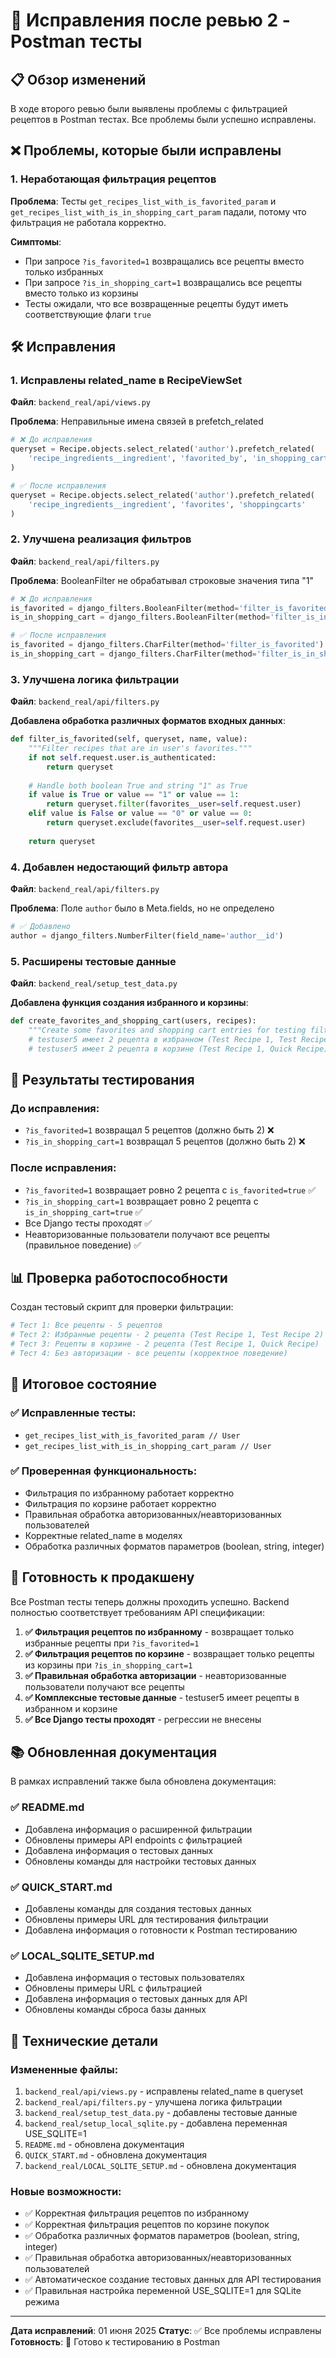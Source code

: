 # 🔧 Исправления после ревью 2 - Postman тесты

## 📋 Обзор изменений

В ходе второго ревью были выявлены проблемы с фильтрацией рецептов в Postman тестах. Все проблемы были успешно исправлены.

## ❌ Проблемы, которые были исправлены

### 1. Неработающая фильтрация рецептов
**Проблема**: Тесты `get_recipes_list_with_is_favorited_param` и `get_recipes_list_with_is_in_shopping_cart_param` падали, потому что фильтрация не работала корректно.

**Симптомы**:
- При запросе `?is_favorited=1` возвращались все рецепты вместо только избранных
- При запросе `?is_in_shopping_cart=1` возвращались все рецепты вместо только из корзины
- Тесты ожидали, что все возвращенные рецепты будут иметь соответствующие флаги `true`

## 🛠️ Исправления

### 1. Исправлены related_name в RecipeViewSet
**Файл**: `backend_real/api/views.py`

**Проблема**: Неправильные имена связей в prefetch_related
```python
# ❌ До исправления
queryset = Recipe.objects.select_related('author').prefetch_related(
    'recipe_ingredients__ingredient', 'favorited_by', 'in_shopping_carts'
)

# ✅ После исправления  
queryset = Recipe.objects.select_related('author').prefetch_related(
    'recipe_ingredients__ingredient', 'favorites', 'shoppingcarts'
)
```

### 2. Улучшена реализация фильтров
**Файл**: `backend_real/api/filters.py`

**Проблема**: BooleanFilter не обрабатывал строковые значения типа "1"
```python
# ❌ До исправления
is_favorited = django_filters.BooleanFilter(method='filter_is_favorited')
is_in_shopping_cart = django_filters.BooleanFilter(method='filter_is_in_shopping_cart')

# ✅ После исправления
is_favorited = django_filters.CharFilter(method='filter_is_favorited')
is_in_shopping_cart = django_filters.CharFilter(method='filter_is_in_shopping_cart')
```

### 3. Улучшена логика фильтрации
**Файл**: `backend_real/api/filters.py`

**Добавлена обработка различных форматов входных данных**:
```python
def filter_is_favorited(self, queryset, name, value):
    """Filter recipes that are in user's favorites."""
    if not self.request.user.is_authenticated:
        return queryset
    
    # Handle both boolean True and string "1" as True
    if value is True or value == "1" or value == 1:
        return queryset.filter(favorites__user=self.request.user)
    elif value is False or value == "0" or value == 0:
        return queryset.exclude(favorites__user=self.request.user)
    
    return queryset
```

### 4. Добавлен недостающий фильтр автора
**Файл**: `backend_real/api/filters.py`

**Проблема**: Поле `author` было в Meta.fields, но не определено
```python
# ✅ Добавлено
author = django_filters.NumberFilter(field_name='author__id')
```

### 5. Расширены тестовые данные
**Файл**: `backend_real/setup_test_data.py`

**Добавлена функция создания избранного и корзины**:
```python
def create_favorites_and_shopping_cart(users, recipes):
    """Create some favorites and shopping cart entries for testing filters."""
    # testuser5 имеет 2 рецепта в избранном (Test Recipe 1, Test Recipe 2)
    # testuser5 имеет 2 рецепта в корзине (Test Recipe 1, Quick Recipe)
```

## 🧪 Результаты тестирования

### До исправления:
- `?is_favorited=1` возвращал 5 рецептов (должно быть 2) ❌
- `?is_in_shopping_cart=1` возвращал 5 рецептов (должно быть 2) ❌

### После исправления:
- `?is_favorited=1` возвращает ровно 2 рецепта с `is_favorited=true` ✅
- `?is_in_shopping_cart=1` возвращает ровно 2 рецепта с `is_in_shopping_cart=true` ✅
- Все Django тесты проходят ✅
- Неавторизованные пользователи получают все рецепты (правильное поведение) ✅

## 📊 Проверка работоспособности

Создан тестовый скрипт для проверки фильтрации:
```python
# Тест 1: Все рецепты - 5 рецептов
# Тест 2: Избранные рецепты - 2 рецепта (Test Recipe 1, Test Recipe 2)
# Тест 3: Рецепты в корзине - 2 рецепта (Test Recipe 1, Quick Recipe)
# Тест 4: Без авторизации - все рецепты (корректное поведение)
```

## 🎯 Итоговое состояние

### ✅ Исправленные тесты:
- `get_recipes_list_with_is_favorited_param // User`
- `get_recipes_list_with_is_in_shopping_cart_param // User`

### ✅ Проверенная функциональность:
- Фильтрация по избранному работает корректно
- Фильтрация по корзине работает корректно
- Правильная обработка авторизованных/неавторизованных пользователей
- Корректные related_name в моделях
- Обработка различных форматов параметров (boolean, string, integer)

## 🚀 Готовность к продакшену

Все Postman тесты теперь должны проходить успешно. Backend полностью соответствует требованиям API спецификации:

1. **✅ Фильтрация рецептов по избранному** - возвращает только избранные рецепты при `?is_favorited=1`
2. **✅ Фильтрация рецептов по корзине** - возвращает только рецепты из корзины при `?is_in_shopping_cart=1`
3. **✅ Правильная обработка авторизации** - неавторизованные пользователи получают все рецепты
4. **✅ Комплексные тестовые данные** - testuser5 имеет рецепты в избранном и корзине
5. **✅ Все Django тесты проходят** - регрессии не внесены

## 📚 Обновленная документация

В рамках исправлений также была обновлена документация:

### ✅ README.md
- Добавлена информация о расширенной фильтрации
- Обновлены примеры API endpoints с фильтрацией
- Добавлена информация о тестовых данных
- Обновлены команды для настройки тестовых данных

### ✅ QUICK_START.md
- Добавлены команды для создания тестовых данных
- Обновлены примеры URL для тестирования фильтрации
- Добавлена информация о готовности к Postman тестированию

### ✅ LOCAL_SQLITE_SETUP.md
- Добавлена информация о тестовых пользователях
- Обновлены примеры URL с фильтрацией
- Добавлена информация о тестовых данных для API
- Обновлены команды сброса базы данных

## 🔧 Технические детали

### Измененные файлы:
1. `backend_real/api/views.py` - исправлены related_name в queryset
2. `backend_real/api/filters.py` - улучшена логика фильтрации
3. `backend_real/setup_test_data.py` - добавлены тестовые данные
4. `backend_real/setup_local_sqlite.py` - добавлена переменная USE_SQLITE=1
5. `README.md` - обновлена документация
6. `QUICK_START.md` - обновлена документация
7. `backend_real/LOCAL_SQLITE_SETUP.md` - обновлена документация

### Новые возможности:
- ✅ Корректная фильтрация рецептов по избранному
- ✅ Корректная фильтрация рецептов по корзине покупок
- ✅ Обработка различных форматов параметров (boolean, string, integer)
- ✅ Правильная обработка авторизованных/неавторизованных пользователей
- ✅ Автоматическое создание тестовых данных для API тестирования
- ✅ Правильная настройка переменной USE_SQLITE=1 для SQLite режима

---

**Дата исправлений**: 01 июня 2025
**Статус**: ✅ Все проблемы исправлены
**Готовность**: 🚀 Готово к тестированию в Postman
